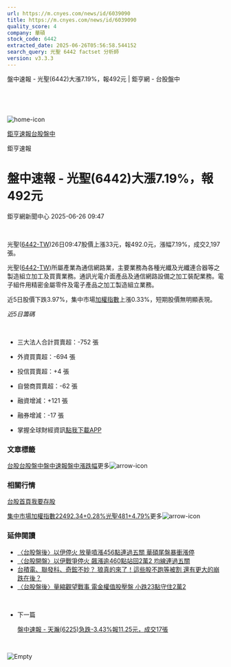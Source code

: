 ```yaml
---
url: https://m.cnyes.com/news/id/6039090
title: https://m.cnyes.com/news/id/6039090
quality_score: 4
company: 華碩
stock_code: 6442
extracted_date: 2025-06-26T05:56:58.544152
search_query: 光聖 6442 factset 分析師
version: v3.3.3
---
```


盤中速報 - 光聖(6442)大漲7.19%，報492元 | 鉅亨網 - 台股盤中

‌

‌

![home-icon](/assets/icons/breadCrumb/symbol-icon-home.svg)

[鉅亨速報](/news/cat/anue_live)[台股盤中](/news/cat/tw_live)

鉅亨速報

# 盤中速報 - 光聖(6442)大漲7.19%，報492元

鉅亨網新聞中心 2025-06-26 09:47

‌

光聖([6442-TW](https://www.cnyes.com/twstock/6442))26日09:47股價上漲33元，報492.0元，漲幅7.19%，成交2,197張。

光聖([6442-TW](https://www.cnyes.com/twstock/6442))所屬產業為通信網路業，主要業務為各種光纖及光纖連合器等之製造組立加工及買賣業務。通訊光電介面產品及通信網路設備之加工裝配業務。電子組件用精密金屬零件及電子產品之加工製造組立業務。

近5日股價下跌3.97%，集中市場[加權指數](https://invest.cnyes.com/index/TWS/TSE01)上漲0.33%，短期股價無明顯表現。

*近5日籌碼*

‌

* 三大法人合計買賣超：-752 張
* 外資買賣超：-694 張
* 投信買賣超：+4 張
* 自營商買賣超：-62 張
* 融資增減：+121 張
* 融券增減：-17 張

* 掌握全球財經資訊[點我下載APP](http://www.cnyes.com/app/?utm_source=mweb&utm_medium=HamMenuBanner&utm_campaign=fixed&utm_content=entr)

### 文章標籤

[台股](https://news.cnyes.com/tag/台股 "台股")[台股盤中](https://news.cnyes.com/tag/台股盤中 "台股盤中")[盤中速報](https://news.cnyes.com/tag/盤中速報 "盤中速報")[盤中漲跌幅](https://news.cnyes.com/tag/盤中漲跌幅 "盤中漲跌幅")更多![arrow-icon](/assets/icons/arrows/arrow-down.svg)

### 相關行情

[台股首頁](https://www.cnyes.com/twstock)[我要存股](https://supr.link/8OHaU)

[集中市場加權指數22492.34+0.28%](https://invest.cnyes.com/index/TWS/TSE01)[光聖481+4.79%](https://www.cnyes.com/twstock/6442)更多![arrow-icon](/assets/icons/arrows/arrow-down.svg)

### 延伸閱讀

* [〈台股盤後〉以伊停火 放量噴漲456點連過五關 華碩尾盤暴衝漲停](/news/id/6035818)
* [〈台股開盤〉以伊戰爭停火 飆漲逾460點站回2萬2 均線連過五關](/news/id/6035305)
* [台積電、聯發科、奇鋐不妙？ 狼真的來了！這些股不跑等被割 還有更大的崩跌在後？](/news/id/6031143)
* [〈台股盤後〉量縮觀望戰事 電金權值股壓盤 小跌23點守住2萬2](/news/id/6024291)

‌

* 下一篇

  [盤中速報 - 天瀚(6225)急跌-3.43%報11.25元，成交17張](/news/id/6037545)

‌

![Empty](/assets/icons/skeleton/empty-image.svg)

‌